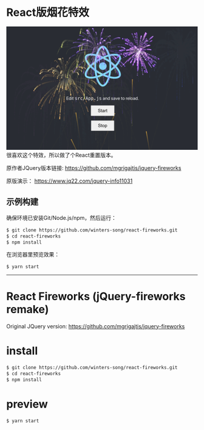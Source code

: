 
# React版烟花特效
![Screenshot](./screenshot.png)
很喜欢这个特效，所以做了个React重置版本。

原作者JQuery版本链接:
https://github.com/mgrigajtis/jquery-fireworks

原版演示：
https://www.jq22.com/jquery-info11031

## 示例构建

确保环境已安装Git/Node.js/npm，然后运行：

```shell
$ git clone https://github.com/winters-song/react-fireworks.git
$ cd react-fireworks
$ npm install
```

在浏览器里预览效果：

```shell
$ yarn start
```

---

# React Fireworks (jQuery-fireworks remake)
Original JQuery version:
https://github.com/mgrigajtis/jquery-fireworks

# install

```shell
$ git clone https://github.com/winters-song/react-fireworks.git
$ cd react-fireworks
$ npm install
```

# preview

```shell
$ yarn start
```
